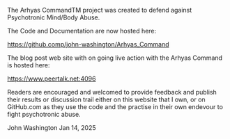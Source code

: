 The Arhyas CommandTM project was created to defend against Psychotronic Mind/Body Abuse.

The Code and Documentation are now hosted here:

https://github.comp/john-washington/Arhyas_Command

The blog post web site with on going live action with the Arhyas Command is hosted here:

https://www.peertalk.net:4096

Readers are encouraged and welcomed to provide feedback and publish their results or discussion trail either on this website that I own, or on GitHub.com as they use the code and the practise in their own endevour to fight psychotronic abuse.

John Washington
Jan 14, 2025
